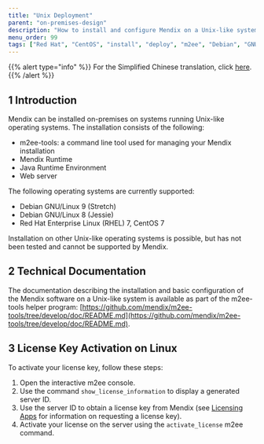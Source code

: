 ```yaml
---
title: "Unix Deployment"
parent: "on-premises-design"
description: "How to install and configure Mendix on a Unix-like system"
menu_order: 99
tags: ["Red Hat", "CentOS", "install", "deploy", "m2ee", "Debian", "GNU", "Linux", "Unix-like", "Unix", "U*ix", "*nix", "on-premises"]
---
```


{{% alert type="info" %}}
For the Simplified Chinese translation, click [here](https://cdn.mendix.tencent-cloud.com/documentation/developerportal/unix-like.pdf).
{{% /alert %}}

## 1 Introduction

Mendix can be installed on-premises on systems running Unix-like operating systems. The installation consists of the following:

* m2ee-tools: a command line tool used for managing your Mendix installation
* Mendix Runtime
* Java Runtime Environment
* Web server

The following operating systems are currently supported:

* Debian GNU/Linux 9 (Stretch)
* Debian GNU/Linux 8 (Jessie)
* Red Hat Enterprise Linux (RHEL) 7, CentOS 7

Installation on other Unix-like operating systems is possible, but has not been tested and cannot be supported by Mendix.

## 2 Technical Documentation

The documentation describing the installation and basic configuration of the Mendix software on a Unix-like system is available as part of the m2ee-tools helper program: [https://github.com/mendix/m2ee-tools/tree/develop/doc/README.md](https://github.com/mendix/m2ee-tools/tree/develop/doc/README.md).

## 3 License Key Activation on Linux

To activate your license key, follow these steps:

1. Open the interactive m2ee console.
2. Use the command `show_license_information` to display a generated server ID.
3. Use the server ID to obtain a license key from Mendix (see [Licensing Apps](licensing-apps-outside-mxcloud) for information on requesting a license key).
4. Activate your license on the server using the `activate_license` m2ee command.
